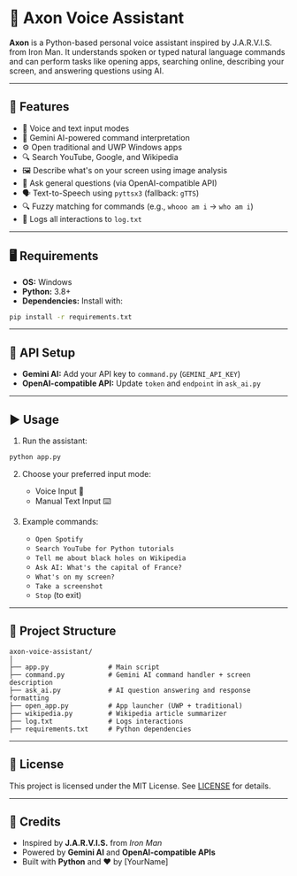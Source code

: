 
# 🧠 Axon Voice Assistant

**Axon** is a Python-based personal voice assistant inspired by J.A.R.V.I.S. from Iron Man. It understands spoken or typed natural language commands and can perform tasks like opening apps, searching online, describing your screen, and answering questions using AI.

---

## 🚀 Features

- 🎤 Voice and text input modes
- 🤖 Gemini AI-powered command interpretation
- ⚙️ Open traditional and UWP Windows apps
- 🔍 Search YouTube, Google, and Wikipedia
- 🖼️ Describe what's on your screen using image analysis
- 💬 Ask general questions (via OpenAI-compatible API)
- 🗣️ Text-to-Speech using `pyttsx3` (fallback: `gTTS`)
- 🔍 Fuzzy matching for commands (e.g., `whooo am i` → `who am i`)
- 📝 Logs all interactions to `log.txt`

---

## 🖥️ Requirements

- **OS:** Windows
- **Python:** 3.8+
- **Dependencies:** Install with:

```bash
pip install -r requirements.txt
```

---

## 🔐 API Setup

- **Gemini AI:** Add your API key to `command.py` (`GEMINI_API_KEY`)
- **OpenAI-compatible API:** Update `token` and `endpoint` in `ask_ai.py`

---

## ▶️ Usage

1. Run the assistant:

```bash
python app.py
```

2. Choose your preferred input mode:
   - Voice Input 🎤
   - Manual Text Input ⌨️

3. Example commands:

   - `Open Spotify`
   - `Search YouTube for Python tutorials`
   - `Tell me about black holes on Wikipedia`
   - `Ask AI: What's the capital of France?`
   - `What's on my screen?`
   - `Take a screenshot`
   - `Stop` (to exit)

---

## 📁 Project Structure

```
axon-voice-assistant/
│
├── app.py               # Main script
├── command.py           # Gemini AI command handler + screen description
├── ask_ai.py            # AI question answering and response formatting
├── open_app.py          # App launcher (UWP + traditional)
├── wikipedia.py         # Wikipedia article summarizer
├── log.txt              # Logs interactions
├── requirements.txt     # Python dependencies
```

---

## 📄 License

This project is licensed under the MIT License. See [LICENSE](LICENSE) for details.

---

## 🙌 Credits

- Inspired by **J.A.R.V.I.S.** from *Iron Man*
- Powered by **Gemini AI** and **OpenAI-compatible APIs**
- Built with **Python** and ❤️ by [YourName]
